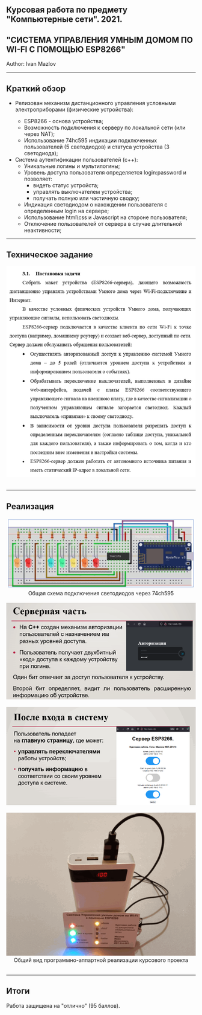 ## Курсовая работа по предмету "Компьютерные сети". 2021.
<h2>"СИСТЕМА УПРАВЛЕНИЯ УМНЫМ ДОМОМ ПО WI-FI  С ПОМОЩЬЮ ESP8266"</h2>
Author: Ivan Mazlov

<hr>

<h2>Краткий обзор</h2>
<ul>
<li>Релизован механизм дистанционного управления условными электроприборами (физические устройства):</li>
  <ul>
    <li>ESP8266 - основа устройства;</li>
    <li>Возможность подключения к серверу по локальной сети (или через NAT);</li>
    <li>Использование 74hc595 индикации подключенных пользователей (5 светодиодов) и статуса устройства (3 светодиода);</li>
  </ul>
<li>Система аутентификации пользователей (c++):
  <ul>
    <li>Уникальные логины и мультилогины;</li>
    <li>Уровень доступа пользователя определяется login:password и позволяет:
      <ul>
        <li>видеть статус устройста;</li>
        <li>управлять выключателем устройства;</li>
        <li>получать полную или частичную сводку;</li>
      </ul>
    </li>
    <li>Индикация светодиодом о нахождении пользователя с определенным login на сервере;</li>    
    <li>Использование html\css и Javascript на стороне пользователя;</li>
    <li>Отключение пользователей от сервера в случае длительной неактивности;</li>
  </ul>
</li>
</ul>

<hr>
<h2>Техническое задание</h2>
<div align="center"><img src="images/coursework1.png"></div><br>

<hr>
<h2>Реализация</h2>
<div align="center"><img src="images/coursework2.png"><br>Общая схема подключения светодиодов через 74ch595</div><br>
<div align="center"><img src="images/coursework3.png"><br></div><br>
<div align="center"><img src="images/coursework4.png"><br></div><br>
<div align="center"><img src="images/coursework5.png"><br>Общий вид программно-аппартной реализации курсового проекта</div><br>

<hr><h2>Итоги</h2>
Работа защищена на "отлично" (95 баллов).
